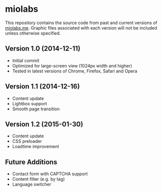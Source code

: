 miolabs
=======

<p>This repository contains the source code from past and current versions of <a href="http://miolabs.me" target="_blank">miolabs.me</a>. Graphic files associated with each version will not be included unless otherwise specified.</p>

<h2>Version 1.0 (2014-12-11)</h2>
<ul>
<li>Initial commit</li>
<li>Optimized for large-screen view (1024px width and higher)</li>
<li>Tested in latest versions of Chrome, Firefox, Safari and Opera</li>
</ul>

<h2>Version 1.1 (2014-12-16)</h2>
<ul>
<li>Content update</li>
<li>Lightbox support</li>
<li>Smooth page transition</li>
</ul>

<h2>Version 1.2 (2015-01-30)</h2>
<ul>
<li>Content update</li>
<li>CSS preloader</li>
<li>Loadtime improvement</li>
</ul>

<h2>Future Additions</h2>
<ul>
<li>Contact form with CAPTCHA support</li>
<li>Content filter (e.g. by tag)</li>
<li>Language switcher</li>
</ul>
